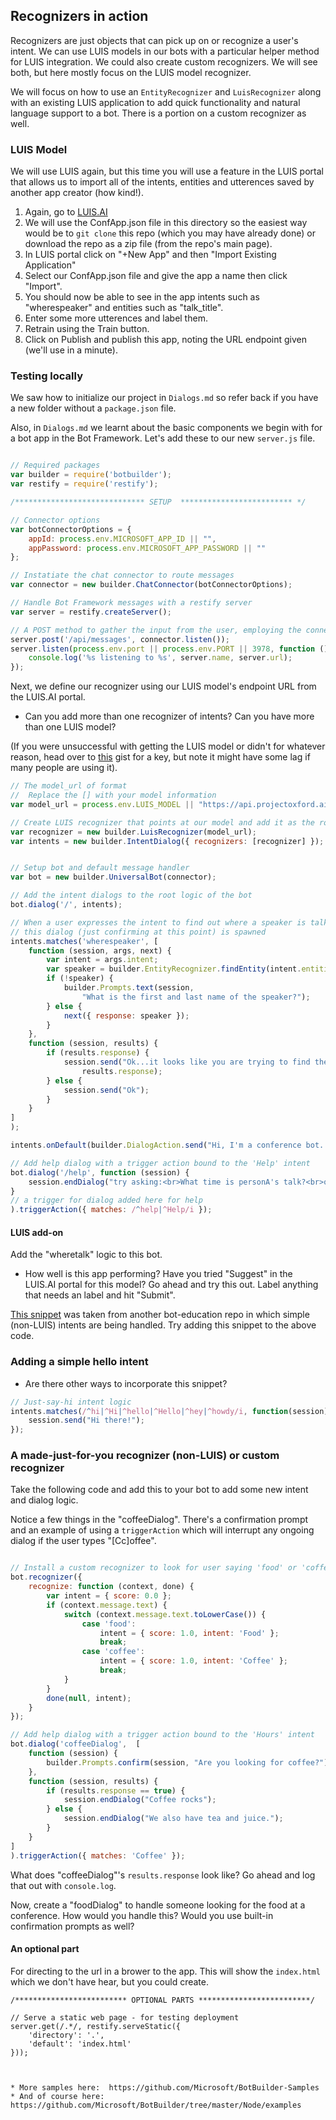 ## Recognizers in action

Recognizers are just objects that can pick up on or recognize a user's intent.  We can use LUIS models in our bots with a particular helper method for LUIS integration.  We could also create custom recognizers.  We will see both, but here mostly focus on the LUIS model recognizer.

We will focus on how to use an `EntityRecognizer` and `LuisRecognizer` along with an existing LUIS application to add quick functionality and natural language support to a bot.  There is a portion on a custom recognizer as well.

### LUIS Model

We will use LUIS again, but this time you will use a feature in the LUIS portal that allows us to import all of the intents, entities and utterences saved by another app creator (how kind!).

1.  Again, go to [LUIS.AI](https://www.luis.ai)
2.  We will use the ConfApp.json file in this directory so the easiest way would be to `git clone` this repo (which you may have already done) or download the repo as a zip file (from the repo's main page).
3.  In LUIS portal click on "+New App" and then "Import Existing Application"
4.  Select our ConfApp.json file and give the app a name then click "Import".
5.  You should now be able to see in the app intents such as "wherespeaker" and entities such as "talk_title".
6.  Enter some more utterences and label them.
7.  Retrain using the Train button.
8.  Click on Publish and publish this app, noting the URL endpoint given (we'll use in a minute).

### Testing locally

We saw how to initialize our project in `Dialogs.md` so refer back if you have a new folder without a `package.json` file.

Also, in `Dialogs.md` we learnt about the basic components we begin with for a bot app in the Bot Framework.  Let's add these to our new `server.js` file.

```javascript

// Required packages
var builder = require('botbuilder');
var restify = require('restify');

/***************************** SETUP  ************************* */

// Connector options
var botConnectorOptions = {
    appId: process.env.MICROSOFT_APP_ID || "",
    appPassword: process.env.MICROSOFT_APP_PASSWORD || ""
};

// Instatiate the chat connector to route messages
var connector = new builder.ChatConnector(botConnectorOptions);

// Handle Bot Framework messages with a restify server
var server = restify.createServer();

// A POST method to gather the input from the user, employing the connector
server.post('/api/messages', connector.listen());
server.listen(process.env.port || process.env.PORT || 3978, function () { 
    console.log('%s listening to %s', server.name, server.url); 
});

```

Next, we define our recognizer using our LUIS model's endpoint URL from the LUIS.AI portal.

* Can you add more than one recognizer of intents?  Can you have more than one LUIS model?

(If you were unsuccessful with getting the LUIS model or didn't for whatever reason, head over to [this](https://gist.githubusercontent.com/michhar/42314f4c74611fd851d0b51cbaac3ab2/raw/a4e254b9b117b20616f03fcf54b0e9dec03cfcc4/api_info.json) gist for a key, but note it might have some lag if many people are using it).

```javascript
// The model_url of format
//  Replace the [] with your model information
var model_url = process.env.LUIS_MODEL || "https://api.projectoxford.ai/luis/v2.0/apps/[model id goes here]?subscription-key=[key goes here]";

// Create LUIS recognizer that points at our model and add it as the root '/' dialog for our Bot.
var recognizer = new builder.LuisRecognizer(model_url);
var intents = new builder.IntentDialog({ recognizers: [recognizer] });


// Setup bot and default message handler
var bot = new builder.UniversalBot(connector);

// Add the intent dialogs to the root logic of the bot
bot.dialog('/', intents);

// When a user expresses the intent to find out where a speaker is talking,
// this dialog (just confirming at this point) is spawned
intents.matches('wherespeaker', [ 
    function (session, args, next) {
        var intent = args.intent;
        var speaker = builder.EntityRecognizer.findEntity(intent.entities, 'speaker');
        if (!speaker) {
            builder.Prompts.text(session, 
                "What is the first and last name of the speaker?");
        } else {
            next({ response: speaker });
        }
    },
    function (session, results) {
        if (results.response) {
            session.send("Ok...it looks like you are trying to find the location of a talk by %s.", 
                results.response);
        } else {
            session.send("Ok");
        }
    }
]
);

intents.onDefault(builder.DialogAction.send("Hi, I'm a conference bot.  Try 'help' for more info."));

// Add help dialog with a trigger action bound to the 'Help' intent
bot.dialog('/help', function (session) {
    session.endDialog("try asking:<br>What time is personA's talk?<br>or<br>Where is personB speaking?");
}
// a trigger for dialog added here for help
).triggerAction({ matches: /^help|^Help/i });
```

#### LUIS add-on

Add the "wheretalk" logic to this bot.

* How well is this app performing?  Have you tried "Suggest" in the LUIS.AI portal for this model?  Go ahead and try this out.  Label anything that needs an label and hit "Submit".

[This snippet](https://github.com/michhar/bot-education/tree/master/Student-Resources/BOTs/Node/bot-simpleintent) was taken from another bot-education repo in which simple (non-LUIS) intents are being handled.  Try adding this snippet to the above code.

### Adding a simple hello intent

* Are there other ways to incorporate this snippet?

```javascript
// Just-say-hi intent logic
intents.matches(/^hi|^Hi|^hello|^Hello|^hey|^howdy/i, function(session) {
    session.send("Hi there!");
});
```

### A made-just-for-you recognizer (non-LUIS) or custom recognizer

Take the following code and add this to your bot to add some new intent and dialog logic.

Notice a few things in the "coffeeDialog".  There's a confirmation prompt and an example of using a `triggerAction` which will interrupt any ongoing dialog if the user types "[Cc]offee".

```javascript

// Install a custom recognizer to look for user saying 'food' or 'coffee' to get them to the right place
bot.recognizer({
    recognize: function (context, done) {
        var intent = { score: 0.0 };
        if (context.message.text) {
            switch (context.message.text.toLowerCase()) {
                case 'food':
                    intent = { score: 1.0, intent: 'Food' };
                    break;
                case 'coffee':
                    intent = { score: 1.0, intent: 'Coffee' };
                    break;
            }
        }
        done(null, intent);
    }
});

// Add help dialog with a trigger action bound to the 'Hours' intent
bot.dialog('coffeeDialog',  [
    function (session) {
        builder.Prompts.confirm(session, "Are you looking for coffee?");
    },
    function (session, results) {
        if (results.response == true) {
            session.endDialog("Coffee rocks");
        } else {
            session.endDialog("We also have tea and juice.");
        }
    }
]
).triggerAction({ matches: 'Coffee' });

```

What does "coffeeDialog"'s `results.response` look like?  Go ahead and log that out with `console.log`.

Now, create a "foodDialog" to handle someone looking for the food at a conference.  How would you handle this?  Would you use built-in confirmation prompts as well?

#### An optional part

For directing to the url in a brower to the app.  This will show the `index.html` which we don't have hear, but you could create.

```
/************************* OPTIONAL PARTS *************************/

// Serve a static web page - for testing deployment
server.get(/.*/, restify.serveStatic({
	'directory': '.',
	'default': 'index.html'
}));
```






```


* More samples here:  https://github.com/Microsoft/BotBuilder-Samples
* And of course here:  https://github.com/Microsoft/BotBuilder/tree/master/Node/examples
